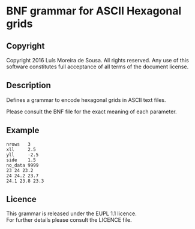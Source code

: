 BNF grammar for ASCII Hexagonal grids
=====================================


Copyright
--------------------------------------------------------------------------------------

Copyright 2016 Luís Moreira de Sousa. All rights reserved. 
Any use of this software constitutes full acceptance of all terms of the 
document license.

Description
--------------------------------------------------------------------------------------

Defines a grammar to encode hexagonal grids in ASCII text files.

Please consult the BNF file for the exact meaning of each parameter.

Example
-------

```nclos	3
nrows	3
xll		2.5
yll		-2.5
side	1.5
no_data	9999
23 24 23.2
24 24.2 23.7
24.1 23.8 23.3
```

Licence
--------------------------------------------------------------------------------------

This grammar is released under the EUPL 1.1 licence.  
For further details please consult the LICENCE file.
